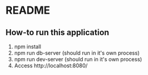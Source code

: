 # README #

## How-to run this application

1. npm install
2. npm run db-server    (should run in it's own process)
3. npm run dev-server   (should run in it's own process)
4. Access http://localhost:8080/